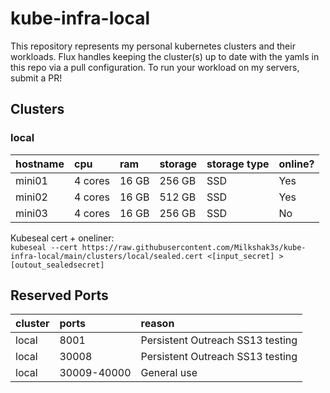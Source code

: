 # kube-infra-local
This repository represents my personal kubernetes clusters and their workloads. Flux handles keeping the cluster(s) up to date with the yamls in this repo via a pull configuration. To run your workload on my servers, submit a PR!

## Clusters

### local

| hostname | cpu | ram | storage | storage type | online? |
|:----------|:----------|:----------|:----------|:----------|:----------|
| mini01 | 4 cores | 16 GB | 256 GB | SSD | Yes |
| mini02 | 4 cores | 16 GB | 512 GB | SSD | Yes |
| mini03 | 4 cores | 16 GB | 256 GB | SSD | No |

Kubeseal cert + oneliner:  
```kubeseal --cert https://raw.githubusercontent.com/Milkshak3s/kube-infra-local/main/clusters/local/sealed.cert <[input_secret] >[outout_sealedsecret]```

## Reserved Ports

| cluster | ports | reason |
|:--|:--|:--|
| local | 8001 | Persistent Outreach SS13 testing |
| local | 30008 | Persistent Outreach SS13 testing |
| local | 30009-40000 | General use |
